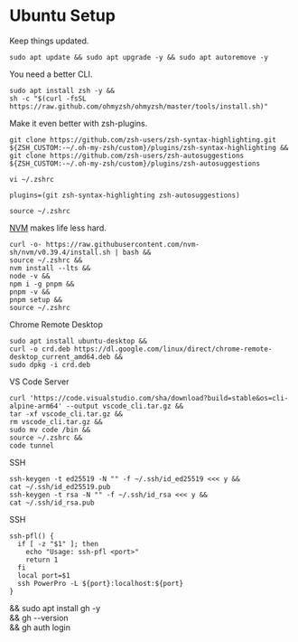 # Ubuntu Setup
Keep things updated.
```
sudo apt update && sudo apt upgrade -y && sudo apt autoremove -y
```
You need a better CLI.
```
sudo apt install zsh -y &&
sh -c "$(curl -fsSL https://raw.github.com/ohmyzsh/ohmyzsh/master/tools/install.sh)"
```
Make it even better with zsh-plugins.
```
git clone https://github.com/zsh-users/zsh-syntax-highlighting.git ${ZSH_CUSTOM:-~/.oh-my-zsh/custom}/plugins/zsh-syntax-highlighting &&
git clone https://github.com/zsh-users/zsh-autosuggestions ${ZSH_CUSTOM:-~/.oh-my-zsh/custom}/plugins/zsh-autosuggestions
```
```
vi ~/.zshrc
```
```
plugins=(git zsh-syntax-highlighting zsh-autosuggestions)
```
```
source ~/.zshrc
```
[NVM](https://github.com/nvm-sh/nvm#installing-and-updating) makes life less hard.
```
curl -o- https://raw.githubusercontent.com/nvm-sh/nvm/v0.39.4/install.sh | bash &&
source ~/.zshrc &&
nvm install --lts &&
node -v &&
npm i -g pnpm &&
pnpm -v &&
pnpm setup &&
source ~/.zshrc
```
Chrome Remote Desktop
```
sudo apt install ubuntu-desktop &&
curl -o crd.deb https://dl.google.com/linux/direct/chrome-remote-desktop_current_amd64.deb &&
sudo dpkg -i crd.deb
```
VS Code Server
```
curl 'https://code.visualstudio.com/sha/download?build=stable&os=cli-alpine-arm64' --output vscode_cli.tar.gz &&
tar -xf vscode_cli.tar.gz &&
rm vscode_cli.tar.gz &&
sudo mv code /bin &&
source ~/.zshrc &&
code tunnel
```
SSH
```
ssh-keygen -t ed25519 -N "" -f ~/.ssh/id_ed25519 <<< y &&
cat ~/.ssh/id_ed25519.pub
ssh-keygen -t rsa -N "" -f ~/.ssh/id_rsa <<< y &&
cat ~/.ssh/id_rsa.pub
```
SSH
```
ssh-pfl() {
  if [ -z "$1" ]; then
    echo "Usage: ssh-pfl <port>"
    return 1
  fi
  local port=$1
  ssh PowerPro -L ${port}:localhost:${port}
}
```
&& sudo apt install gh -y \
&& gh --version \
&& gh auth login
```
